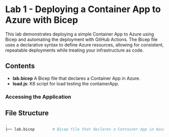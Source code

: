 # Lab 1 - Deploying a Container App to Azure with Bicep

This lab demonstrates deploying a simple Container App to Azure using Bicep and automating the deployment with GitHub Actions. The Bicep file uses a declarative syntax to define Azure resources, allowing for consistent, repeatable deployments while treating your infrastructure as code.

## Contents

- **lab.bicep** A Bicep file that declares a Container App in Azure.
- **load.js**: K6 script for load testing the containerApp.

### 


### Accessing the Application


## File Structure
```bash
.
├── lab.bicep        # Bicep file that declares a Container App in Azure


